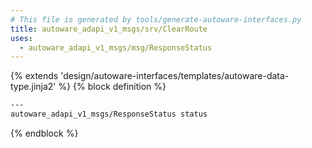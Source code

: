 ```yaml
---
# This file is generated by tools/generate-autoware-interfaces.py
title: autoware_adapi_v1_msgs/srv/ClearRoute
uses:
  - autoware_adapi_v1_msgs/msg/ResponseStatus
---
```


{% extends 'design/autoware-interfaces/templates/autoware-data-type.jinja2' %}
{% block definition %}

```txt
---
autoware_adapi_v1_msgs/ResponseStatus status
```

{% endblock %}
